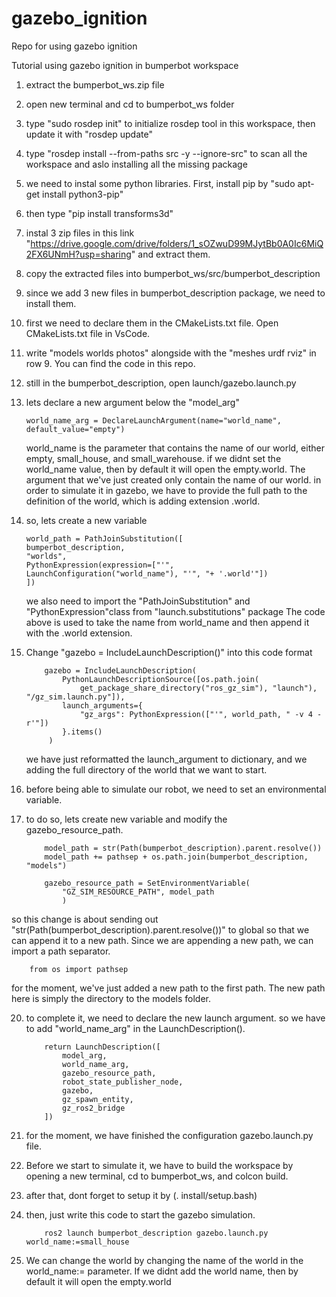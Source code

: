 # gazebo_ignition
Repo for using gazebo ignition

Tutorial using gazebo ignition in bumperbot workspace

1. extract the bumperbot_ws.zip file
2. open new terminal and cd to bumperbot_ws folder
3. type "sudo rosdep init" to initialize rosdep tool in this workspace, then update it with "rosdep update"
4. type "rosdep install --from-paths src -y --ignore-src" to scan all the workspace and aslo installing all the missing package
5. we need to instal some python libraries. First, install pip by "sudo apt-get install python3-pip"
6. then type "pip install transforms3d"
7. instal 3 zip files in this link "https://drive.google.com/drive/folders/1_sOZwuD99MJytBb0A0Ic6MiQ2FX6UNmH?usp=sharing" and extract them.
8. copy the extracted files into bumperbot_ws/src/bumperbot_description
9. since we add 3 new files in bumperbot_description package, we need to install them.
10. first we need to declare them in the CMakeLists.txt file. Open CMakeLists.txt file in VsCode.
11. write "models worlds photos" alongside with the "meshes urdf rviz" in row 9. You can find the code in this repo.

        

12. still in the bumperbot_description, open launch/gazebo.launch.py
13. lets declare a new argument below the "model_arg"

        world_name_arg = DeclareLaunchArgument(name="world_name", default_value="empty")
    
    world_name is the parameter that contains the name of our world, either empty, small_house, and small_warehouse. if we didnt set the world_name value, then by default it will open the empty.world.
    The argument that we've just created only contain the name of our world. in order to simulate it in gazebo, we have to provide the full path to the definition of the world, which is adding extension .world.
14. so, lets create a new variable

        world_path = PathJoinSubstitution([
        bumperbot_description,
        "worlds",
        PythonExpression(expression=["'", LaunchConfiguration("world_name"), "'", "+ '.world'"])
        ])

    we also need to import the "PathJoinSubstitution" and "PythonExpression"class from "launch.substitutions" package
    The code above is used to take the name from world_name and then append it with the .world extension.


16. Change "gazebo = IncludeLaunchDescription()" into this code format
        
            gazebo = IncludeLaunchDescription(
                PythonLaunchDescriptionSource([os.path.join(
                    get_package_share_directory("ros_gz_sim"), "launch"), "/gz_sim.launch.py"]),
                launch_arguments={
                    "gz_args": PythonExpression(["'", world_path, " -v 4 -r'"])
                }.items()    
             )
    we have just reformatted the launch_argument to dictionary, and we adding the full directory of the world that we want to start.

17. before being able to simulate our robot, we need to set an environmental variable.
18. to do so, lets create new variable and modify the gazebo_resource_path.

            model_path = str(Path(bumperbot_description).parent.resolve())
            model_path += pathsep + os.path.join(bumperbot_description, "models")

            gazebo_resource_path = SetEnvironmentVariable(
                "GZ_SIM_RESOURCE_PATH", model_path
                )
so this change is about sending out "str(Path(bumperbot_description).parent.resolve())" to global so that we can append it to a new path. Since we are appending a new path, we can import a path separator.

        from os import pathsep

for the moment, we've just added a new path to the first path. The new path here is simply the directory to the models folder.

20. to complete it, we need to declare the new launch argument. so we have to add "world_name_arg" in the LaunchDescription().

            return LaunchDescription([
                model_arg,
                world_name_arg,
                gazebo_resource_path,
                robot_state_publisher_node,
                gazebo,
                gz_spawn_entity,
                gz_ros2_bridge
            ])
21. for the moment, we have finished the configuration gazebo.launch.py file.
22. Before we start to simulate it, we have to build the workspace by opening a new terminal, cd to bumperbot_ws, and colcon build.
23. after that, dont forget to setup it by (. install/setup.bash)
24. then, just write this code to start the gazebo simulation.

            ros2 launch bumperbot_description gazebo.launch.py world_name:=small_house
25. We can change the world by changing the name of the world in the world_name:= parameter. If we didnt add the world name, then by default it will open the empty.world
    
                    
            



    


